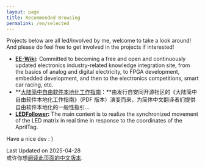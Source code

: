 ```yaml
---
layout: page
title: Recommended Browsing
permalink: /en/selected
---
```


Projects below are all led/involved by me, welcome to take a look around! And please do feel free to get involved in the projects if interested!

- **[EE-Wiki](https://ee-wiki.vantao.cn/):** Committed to becoming a free and open and continuously updated electronics industry-related knowledge integration site, from the basics of analog and digital electricity, to FPGA development, embedded development, and then to the electronics competitions, smart car racing, etc.
- **[大陆简中自由软件本地化工作指南](https://aosc-dev.github.io/l10n4zh-cookbook)：**由发行自安同开源社区的《大陆简中自由软件本地化工作指南》（PDF 版本）演变而来，为简体中文翻译者们提供自由软件本地化的一般性指引…
- **[LEDFollower](https://www.github.com/tenktau/LEDFollower):** The main content is to realize the synchronized movement of the LED matrix in real time in response to the coordinates of the AprilTag.

Have a nice dev : )

<div class="footer-description">Last Updated on 2025-04-28<br>或许你想<a href="/selected.html">阅读此页面的中文版本</a>.</div>
